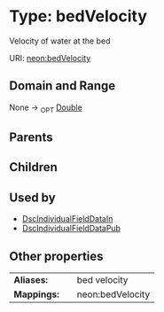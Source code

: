 
# Type: bedVelocity


Velocity of water at the bed

URI: [neon:bedVelocity](https://data.neonscience.org/bedVelocity)


## Domain and Range

None ->  <sub>OPT</sub> [Double](types/Double.md)

## Parents


## Children


## Used by

 * [DscIndividualFieldDataIn](DscIndividualFieldDataIn.md)
 * [DscIndividualFieldDataPub](DscIndividualFieldDataPub.md)

## Other properties

|  |  |  |
| --- | --- | --- |
| **Aliases:** | | bed velocity |
| **Mappings:** | | neon:bedVelocity |


